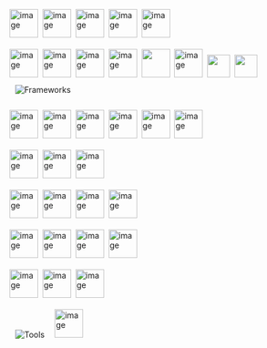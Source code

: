 <img width="50" height="50" alt="image" src="https://github.com/user-attachments/assets/b597b074-3c47-4836-a50b-3f841c2f5b74" />&nbsp;
<img width="50" height="50" alt="image" src="https://github.com/user-attachments/assets/292fb4d5-3cab-4e24-a92d-3b7dcf9f7632" />&nbsp;
<img width="50" height="50" alt="image" src="https://github.com/user-attachments/assets/5708ed6d-5dd5-4512-866f-cdef95a63741" />&nbsp;
<img width="50" height="50" alt="image" src="https://github.com/user-attachments/assets/ce456162-06fb-4425-a990-1e94da15384b" />&nbsp;
<img width="50" height="50" alt="image" src="https://github.com/user-attachments/assets/46057bca-8523-4e6b-a694-e84833fb1624" />&nbsp;
<br><br>
<img width="50" height="50" alt="image" src="https://github.com/user-attachments/assets/4ad07ab0-a4d3-44ac-816a-6964a98e445e" />&nbsp;
<img width="50" height="50" alt="image" src="https://github.com/user-attachments/assets/c76cee8d-c56e-48b8-a118-11f39b9266a9" />&nbsp;
<img width="50" height="50" alt="image" src="https://github.com/user-attachments/assets/a230fd31-84c9-4f94-8715-d0f773d5b52e" />&nbsp;
<img width="50" height="50" alt="image" src="https://github.com/user-attachments/assets/eeb45807-2675-4eb2-8b6f-3bf71aee283f" />&nbsp;
<img src="https://cdn.jsdelivr.net/gh/devicons/devicon/icons/jupyter/jupyter-original.svg" width="50" height="50"/>&nbsp;
<img width="50" height="50" alt="image" src="https://github.com/user-attachments/assets/a8100a71-9ec5-47a5-8c0d-8eb884124de2" />&nbsp;
<img src="https://cdn.jsdelivr.net/gh/devicons/devicon/icons/tensorflow/tensorflow-original.svg" width="40" height="40"/>&nbsp;
<img src="https://cdn.jsdelivr.net/gh/devicons/devicon/icons/pytorch/pytorch-original.svg" width="40" height="40"/>&nbsp;
<img style="margin: 10px" src="https://skillicons.dev/icons?i=sklearn&perline=6" alt="Frameworks" />&nbsp;
<br><br>
<img width="50" height="50" alt="image" src="https://github.com/user-attachments/assets/e367c96e-f569-4528-8e27-d455674f3e3b" />&nbsp;
<img width="50" height="50" alt="image" src="https://github.com/user-attachments/assets/accb5d2b-cf88-4037-884b-67bce4efc541" />&nbsp;
<img width="50" height="50" alt="image" src="https://github.com/user-attachments/assets/23da090f-e962-4956-a8cf-e0de1097f319" />&nbsp;
<img width="50" height="50" alt="image" src="https://github.com/user-attachments/assets/23600274-29f0-4829-a45f-4ce7af524637" />&nbsp;
<img width="50" height="50" alt="image" src="https://github.com/user-attachments/assets/0747ef78-e88d-4784-b9a3-7948cc0bc466" />&nbsp;
<img width="50" height="50" alt="image" src="https://github.com/user-attachments/assets/6c359ced-2ae8-4879-ad47-97bef685db0e" />&nbsp;
<br><br>
<img width="50" height="50" alt="image" src="https://github.com/user-attachments/assets/86d04f16-ae79-4fff-bc0f-742fc1234402" />&nbsp;
<img width="50" height="50" alt="image" src="https://github.com/user-attachments/assets/8f2af67d-5293-42e7-b07d-7aec5bade38b" />&nbsp;
<img width="50" height="50" alt="image" src="https://github.com/user-attachments/assets/6f3c9dd3-188e-4f1b-be18-bed59dc76ba7" />&nbsp;
<br><br>
<img width="50" height="50" alt="image" src="https://github.com/user-attachments/assets/2cec6e6a-6363-4797-bee4-d5789b670a41" />&nbsp;
<img width="50" height="50" alt="image" src="https://github.com/user-attachments/assets/1bf5327b-73e0-4331-9ef3-e9e5c3fb558d" />&nbsp;
<img width="50" height="50" alt="image" src="https://github.com/user-attachments/assets/de00874d-4a28-4a46-bfc3-d648f54d0ace" />&nbsp;
<img width="50" height="50" alt="image" src="https://github.com/user-attachments/assets/19a4dd7f-2851-43df-b2fd-06751227466e" />&nbsp;
<br><br>
<img width="50" height="50" alt="image" src="https://github.com/user-attachments/assets/40acbc55-b6e2-436c-ad28-323db86593fd" />&nbsp;
<img width="50" height="50" alt="image" src="https://github.com/user-attachments/assets/d5905075-851e-488e-a6d4-b160a0b7cd28" />&nbsp;
<img width="50" height="50" alt="image" src="https://github.com/user-attachments/assets/866104a8-8d2e-4a93-a602-8b35b39909f4" />&nbsp;
<img width="50" height="50" alt="image" src="https://github.com/user-attachments/assets/2cd07486-fce8-443c-8a5f-995cb33f05ea" />&nbsp;
<br><br>
<img width="50" height="50" alt="image" src="https://github.com/user-attachments/assets/b1dde6d3-da8c-436a-8492-bd6c9c91b3b9" />&nbsp;
<img width="50" height="50" alt="image" src="https://github.com/user-attachments/assets/7c2edd2d-2f45-45d1-bf22-0a27bd507065" />&nbsp;
<img width="50" height="50" alt="image" src="https://github.com/user-attachments/assets/e5d009b7-1c62-4a07-82ca-a4377e56220b" />&nbsp;
<br><br>
<img style="margin: 10px" src="https://skillicons.dev/icons?i=androidstudio,ai,ps,ae,pr,xd,figma&perline=8" alt="Tools" />&nbsp;
<img width="50" height="50" alt="image" src="https://github.com/user-attachments/assets/3597c63a-71c3-4fe2-b31b-d46d300af756" />&nbsp;



